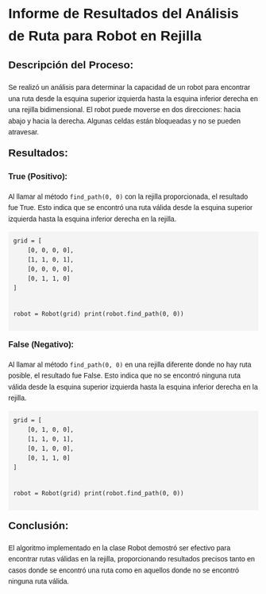<!DOCTYPE html>
<html lang="en">
<head>
<meta charset="UTF-8">
<meta http-equiv="X-UA-Compatible" content="IE=edge">
<meta name="viewport" content="width=device-width, initial-scale=1.0">
<title>Informe de Resultados del Análisis de Ruta para Robot en Rejilla</title>
<style>
body {
    font-family: Arial, sans-serif;
    line-height: 1.6;
    margin: 20px;
    padding: 0;
}
h1, h2, h3 {
    margin-top: 0;
}
pre {
    background-color: #f4f4f4;
    padding: 10px;
    overflow-x: auto;
}
code {
    font-family: monospace;
}
</style>
</head>
<body>
<h1>Informe de Resultados del Análisis de Ruta para Robot en Rejilla</h1>

<h2>Descripción del Proceso:</h2>
<p>Se realizó un análisis para determinar la capacidad de un robot para encontrar una ruta desde la esquina superior izquierda hasta la esquina inferior derecha en una rejilla bidimensional. El robot puede moverse en dos direcciones: hacia abajo y hacia la derecha. Algunas celdas están bloqueadas y no se pueden atravesar.</p>

<h2>Resultados:</h2>

<h3>True (Positivo):</h3>
<p>Al llamar al método <code>find_path(0, 0)</code> con la rejilla proporcionada, el resultado fue True. Esto indica que se encontró una ruta válida desde la esquina superior izquierda hasta la esquina inferior derecha en la rejilla.</p>
<pre><code>grid = [
    [0, 0, 0, 0],
    [1, 1, 0, 1],
    [0, 0, 0, 0],
    [0, 1, 1, 0]
]

robot = Robot(grid)
print(robot.find_path(0, 0))
</code></pre>

<h3>False (Negativo):</h3>
<p>Al llamar al método <code>find_path(0, 0)</code> en una rejilla diferente donde no hay ruta posible, el resultado fue False. Esto indica que no se encontró ninguna ruta válida desde la esquina superior izquierda hasta la esquina inferior derecha en la rejilla.</p>
<pre><code>grid = [
    [0, 1, 0, 0],
    [1, 1, 0, 1],
    [0, 1, 0, 0],
    [0, 1, 1, 0]
]

robot = Robot(grid)
print(robot.find_path(0, 0))
</code></pre>

<h2>Conclusión:</h2>
<p>El algoritmo implementado en la clase Robot demostró ser efectivo para encontrar rutas válidas en la rejilla, proporcionando resultados precisos tanto en casos donde se encontró una ruta como en aquellos donde no se encontró ninguna ruta válida.</p>
</body>
</html>
